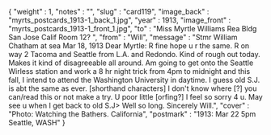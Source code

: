 {
  "weight" : 1,
  "notes" : "",
  "slug" : "card119",
  "image_back" : "myrts_postcards_1913-1_back_1.jpg",
  "year" : 1913,
  "image_front" : "myrts_postcards_1913-1_front_1.jpg",
  "to" : "Miss Myrtle Williams Rea Bldg San Jose Calif Room 12? ",
  "from" : "Will",
  "message" : "Stmr William Chatham at sea Mar 18, 1913 Dear Myrtle: R fine hope u r the same. R on way 2 Tacoma and Seattle from L.A. and Redondo. Kind of rough out today. Makes it kind of disagreeable all around. Am going to get onto the Seattle Wirless station and work a 8 hr night trick from 4pm to midnight and this fall, I intend to attend the Washington University in daytime. I guess old S.J. is abt the same as ever. [shorthand characters] I don't know where [?] you can/read this or not make a try. U poor little [orfing?] I feel so sorry 4 u. May see u when I get back to old S.J> Well so long. Sincerely Will.",
  "cover" : "Photo: Watching the Bathers. California",
  "postmark" : "1913: Mar 22 5pm Seattle, WASH"
}
